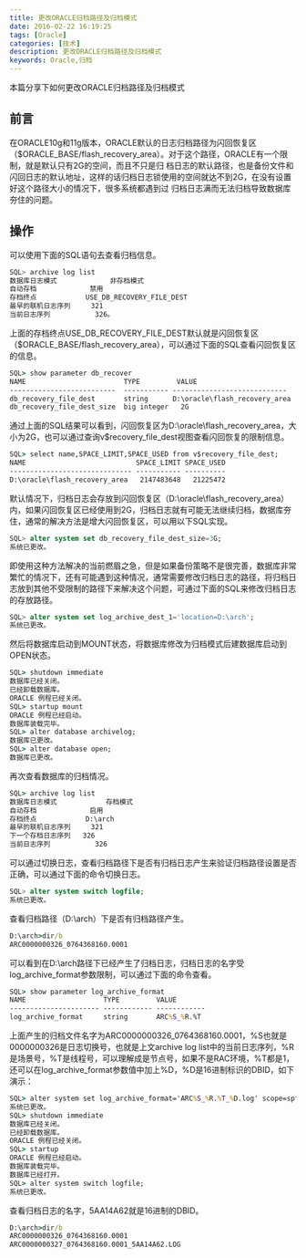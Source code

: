 ```yaml
---
title: 更改ORACLE归档路径及归档模式
date: 2016-02-22 16:19:25
tags: [Oracle]
categories: [技术]
description: 更改ORACLE归档路径及归档模式
keywords: Oracle,归档
---
```

本篇分享下如何更改ORACLE归档路径及归档模式
<!--more-->

## 前言
在ORACLE10g和11g版本，ORACLE默认的日志归档路径为闪回恢复区 （$ORACLE_BASE/flash_recovery_area）。对于这个路径，ORACLE有一个限制，就是默认只有2G的空间，而且不只是归 档日志的默认路径，也是备份文件和闪回日志的默认地址，这样的话归档日志锁使用的空间就达不到2G，在没有设置好这个路径大小的情况下，很多系统都遇到过 归档日志满而无法归档导致数据库夯住的问题。

## 操作
可以使用下面的SQL语句去查看归档信息。
~~~bash
SQL> archive log list
数据库日志模式             非存档模式
自动存档             禁用
存档终点            USE_DB_RECOVERY_FILE_DEST
最早的联机日志序列     321
当前日志序列           326。
~~~

上面的存档终点USE_DB_RECOVERY_FILE_DEST默认就是闪回恢复区（$ORACLE_BASE/flash_recovery_area），可以通过下面的SQL查看闪回恢复区的信息。
~~~cmd
SQL> show parameter db_recover
NAME                        TYPE         VALUE
--------------------------  ----------- ----------------------------
db_recovery_file_dest       string      D:\oracle\flash_recovery_area
db_recovery_file_dest_size  big integer   2G
~~~

通过上面的SQL结果可以看到，闪回恢复区为D:\oracle\flash_recovery_area，大小为2G，也可以通过查询v$recovery_file_dest视图查看闪回恢复的限制信息。
~~~cmd
SQL> select name,SPACE_LIMIT,SPACE_USED from v$recovery_file_dest;
NAME                           SPACE_LIMIT SPACE_USED
------------------------------ ----------- ----------
D:\oracle\flash_recovery_area   2147483648   21225472
~~~

默认情况下，归档日志会存放到闪回恢复区（D:\oracle\flash_recovery_area）内，如果闪回恢复区已经使用到2G，归档日志就有可能无法继续归档，数据库夯住，通常的解决方法是增大闪回恢复区，可以用以下SQL实现。
~~~sql
SQL> alter system set db_recovery_file_dest_size=3G;
系统已更改。
~~~

即使用这种方法解决的当前燃眉之急，但是如果备份策略不是很完善，数据库非常繁忙的情况下，还有可能遇到这种情况，通常需要修改归档日志的路径，将归档日志放到其他不受限制的路径下来解决这个问题，可通过下面的SQL来修改归档日志的存放路径。
~~~sql
SQL> alter system set log_archive_dest_1='location=D:\arch';
系统已更改。  
~~~

然后将数据库启动到MOUNT状态，将数据库修改为归档模式后建数据库启动到OPEN状态。

~~~cmd
SQL> shutdown immediate
数据库已经关闭。
已经卸载数据库。
ORACLE 例程已经关闭。
SQL> startup mount
ORACLE 例程已经启动。
数据库装载完毕。
SQL> alter database archivelog;
数据库已更改。
SQL> alter database open;
数据库已更改。
~~~

再次查看数据库的归档情况。

~~~cmd
SQL> archive log list
数据库日志模式            存档模式
自动存档             启用
存档终点            D:\arch
最早的联机日志序列     321
下一个存档日志序列   326
当前日志序列           326
~~~

可以通过切换日志，查看归档路径下是否有归档日志产生来验证归档路径设置是否正确，可以通过下面的命令切换日志。

~~~sql
SQL> alter system switch logfile;
系统已更改。  
~~~

查看归档路径（D:\arch）下是否有归档路径产生。

~~~cmd
D:\arch>dir/b
ARC0000000326_0764368160.0001
~~~

可以看到在D:\arch路径下已经产生了归档日志，归档日志的名字受log_archive_format参数限制，可以通过下面的命令查看。

~~~cmd
SQL> show parameter log_archive_format
NAME                   TYPE         VALUE
---------------------- ------------ ------------
log_archive_format     string       ARC%S_%R.%T
~~~

上面产生的归档文件名字为ARC0000000326_0764368160.0001，%S也就是0000000326是日志切换号，也就是上文archive log list中的当前日志序列，%R是场景号，%T是线程号，可以理解成是节点号，如果不是RAC环境，%T都是1，还可以在log_archive_format参数值中加上%D，%D是16进制标识的DBID，如下演示：

~~~cmd
SQL> alter system set log_archive_format='ARC%S_%R.%T_%D.log' scope=spfile;
系统已更改。  
SQL> shutdown immediate
数据库已经关闭。
已经卸载数据库。
ORACLE 例程已经关闭。
SQL> startup
ORACLE 例程已经启动。
数据库装载完毕。
数据库已经打开。
SQL> alter system switch logfile;
系统已更改。
~~~

查看归档日志的名字，5AA14A62就是16进制的DBID。

~~~cmd
D:\arch>dir/b
ARC0000000326_0764368160.0001
ARC0000000327_0764368160.0001_5AA14A62.LOG
~~~